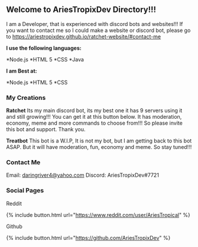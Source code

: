 ## Welcome to AriesTropixDev Directory!!!

I am a Developer, that is experienced with discord bots and websites!!! If you want to contact me so I could make a website or discord bot, please go to
https://ariestropixdev.github.io/ratchet-website/#contact-me

**I use the following languages:**

*Node.js
*HTML 5
*CSS
*Java

**I am Best at:**

*Node.js
*HTML 5
*CSS

### My Creations

**Ratchet**
Its my main discord bot, its my best one it has 9 servers using it and still growing!!!
You can get it at this button below. It has moderation, economy, meme and more commands to choose from!!!
So please invite this bot and support. Thank you.

**Treatbot**
This bot is a W.I.P, It is not my bot, but I am getting back to this bot ASAP.
But it will have moderation, fun, economy and meme. So stay tuned!!!



### Contact Me

Email: daringriver4@yahoo.com
Discord: AriesTropixDev#7721

### Social Pages

Reddit

{% include button.html url="https://www.reddit.com/user/AriesTropical" %}

Github

{% include button.html url="https://github.com/AriesTropixDev" %}
